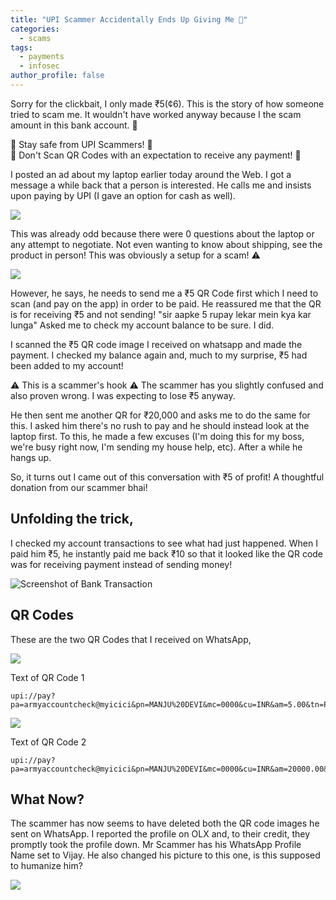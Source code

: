 ```yaml
---
title: "UPI Scammer Accidentally Ends Up Giving Me 💸"
categories:
  - scams
tags:
  - payments
  - infosec
author_profile: false
---
```


Sorry for the clickbait, I only made ₹5(¢6). This is the story of how someone tried to scam me. It wouldn't have worked anyway because I the scam amount in this bank account. 🤫

🚨 Stay safe from UPI Scammers! 🚨   
🚨 Don't Scan QR Codes with an expectation to receive any payment! 🚨

I posted an ad about my laptop earlier today around the Web. I got a message a while back that a person is interested. He calls me and insists upon paying by UPI (I gave an option for cash as well).

![](/images/scam_attempt_olx.jpg)

This was already odd because there were 0 questions about the laptop or any attempt to negotiate. Not even wanting to know about shipping, see the product in person! This was obviously a setup for a scam! ⚠️

![](/images/scam_attempt_whatsapp.jpg)

However, he says, he needs to send me a ₹5 QR Code first which I need to scan (and pay on the app) in order to be paid. He reassured me that the QR is for receiving ₹5 and not sending! "sir aapke 5 rupay lekar mein kya kar lunga" Asked me to check my account balance to be sure. I did.

I scanned the ₹5 QR code image I received on whatsapp and made the payment. I checked my balance again and, much to my surprise, ₹5 had been added to my account!

⚠️ This is a scammer's hook ⚠️
The scammer has you slightly confused and also proven wrong. I was expecting to lose ₹5 anyway.

He then sent me another QR for ₹20,000 and asks me to do the same for this. I asked him there's no rush to pay and he should instead look at the laptop first. To this, he made a few excuses (I'm doing this for my boss, we're busy right now, I'm sending my house help, etc). After a while he hangs up.

So, it turns out I came out of this conversation with ₹5 of profit! A thoughtful donation from our scammer bhai!

## Unfolding the trick,
I checked my account transactions to see what had just happened. When I paid him ₹5, he instantly paid me back ₹10 so that it looked like the QR code was for receiving payment instead of sending money!

![Screenshot of Bank Transaction](/images/scam_attempt1.png)

## QR Codes

These are the two QR Codes that I received on WhatsApp,

![](/images/scam_attempt_qr1.jpg)

Text of QR Code 1
```
upi://pay?pa=armyaccountcheck@myicici&pn=MANJU%20DEVI&mc=0000&cu=INR&am=5.00&tn=Pay%20to%20account%20receive%20credit%20success
```

![](/images/scam_attempt_qr2.jpg)

Text of QR Code 2
```
upi://pay?pa=armyaccountcheck@myicici&pn=MANJU%20DEVI&mc=0000&cu=INR&am=20000.00&tn=pet%20your%20account%20receive%20credits%20
```

## What Now?

The scammer has now seems to have deleted both the QR code images he sent on WhatsApp. I reported the profile on OLX and, to their credit, they promptly took the profile down. Mr Scammer has his WhatsApp Profile Name set to Vijay. He also changed his picture to this one, is this supposed to humanize him?

![](/images/scam_attempt_whatsappprofile.jpg)